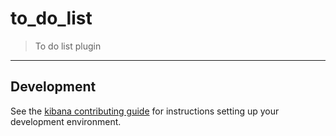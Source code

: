 # to_do_list

> To do list plugin

---

## Development

See the [kibana contributing guide](https://github.com/elastic/kibana/blob/master/CONTRIBUTING.md) for instructions setting up your development environment.
